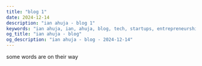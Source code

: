 ```yaml
---
title: "blog 1"
date: 2024-12-14
description: "ian ahuja - blog 1"
keywords: "ian ahuja, ian, ahuja, blog, tech, startups, entrepreneurship, sales, b2b, saas, moonquake, music, synth, plantle"
og_title: "ian ahuja - blog"
og_description: "ian ahuja - blog - 2024-12-14"
---
```


some words are on their way